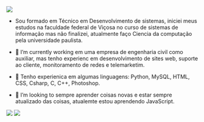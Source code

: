 <img src="https://githubusercontent.com/MicaelliMedeiros/micaellimedeiros/master/image/computer-illustration.png">

- Sou formado em Técnico em Desenvolvimento de sistemas, iniciei meus estudos na faculdade federal de Viçosa no curso de sistemas de informação mas não finalizei, atualmente faço Ciencia da computação pela universidade paulista.
          
- 🔭 I’m currently working  em uma empresa de engenharia civil como auxiliar, mas tenho experienc em desenvolvimento de sites web, suporte ao cliente, monitoramento de redes e telemarketim.
          
- 🌱 Tenho experienica em algumas linguagens: Python, MySQL, HTML, CSS, Csharp, C, C++, Photoshop.
          
- 🤝 I’m looking to  sempre aprender coisas novas e estar sempre atualizado das coisas, atualemte estou aprendendo JavaScript.


[<img src="https://img.shields.io/badge/linkedin-%230077B5.svg?&style=for-the-badge&logo=linkedin&logoColor=white" />](https://www.linkedin.com/in/fernando-diniz-b8758121a/)
[<img src = "https://img.shields.io/badge/instagram-%23E4405F.svg?&style=for-the-badge&logo=instagram&logoColor=white">](https://www.instagram.com/diniz.fld/)


